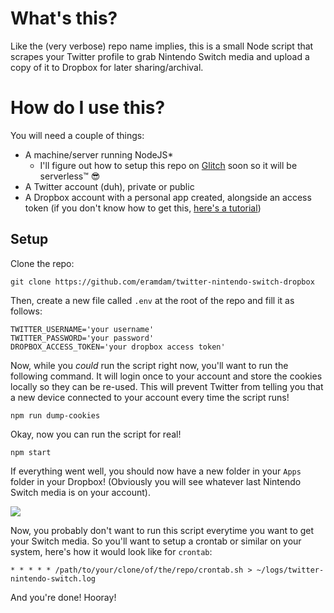 # What's this?

Like the (very verbose) repo name implies, this is a small Node script that scrapes your Twitter profile to grab Nintendo Switch media and upload a copy of it to Dropbox for later sharing/archival.

# How do I use this?

You will need a couple of things:

- A machine/server running NodeJS*
  - I'll figure out how to setup this repo on [Glitch](https://glitch.com/) soon so it will be serverless™️ 😎
- A Twitter account (duh), private or public
- A Dropbox account with a personal app created, alongside an access token (if you don't know how to get this, [here's a tutorial](http://99rabbits.com/get-dropbox-access-token/))


## Setup

Clone the repo:

```
git clone https://github.com/eramdam/twitter-nintendo-switch-dropbox
```

Then, create a new file called `.env` at the root of the repo and fill it as follows:

```
TWITTER_USERNAME='your username'
TWITTER_PASSWORD='your password'
DROPBOX_ACCESS_TOKEN='your dropbox access token'
```

Now, while you *could* run the script right now, you'll want to run the following command. It will login once to your account and store the cookies locally so they can be re-used. This will prevent Twitter from telling you that a new device connected to your account every time the script runs!

```
npm run dump-cookies
```

Okay, now you can run the script for real!

```
npm start
```

If everything went well, you should now have a new folder in your `Apps` folder in your Dropbox! (Obviously you will see whatever last Nintendo Switch media is on your account).

![](media/dropbox-screenshot.png)


Now, you probably don't want to run this script everytime you want to get your Switch media. So you'll want to setup a crontab or similar on your system, here's how it would look like for `crontab`:

```
* * * * * /path/to/your/clone/of/the/repo/crontab.sh > ~/logs/twitter-nintendo-switch.log
```

And you're done! Hooray!